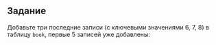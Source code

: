 ## Задание

Добавьте три последние записи (с ключевыми значениями 6, 7, 8) в таблицу `book`, первые 5 записей уже добавлены: 
